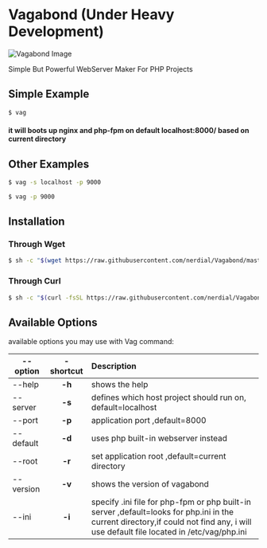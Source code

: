 # Vagabond (Under Heavy Development)

![Vagabond Image][logo]

[logo]: https://img2.picload.org/image/dadldcwa/vagabond.jpg "Vagabond"

Simple But Powerful WebServer Maker For PHP Projects


## Simple Example
```sh
$ vag   
```

#### it will boots up nginx and php-fpm on default localhost:8000/ based on current directory


## Other Examples
```sh
$ vag -s localhost -p 9000  
```
```sh
$ vag -p 9000  
```

## Installation

### Through Wget

```sh
$ sh -c "$(wget https://raw.githubusercontent.com/nerdial/Vagabond/master/install.sh -O -)" 
```

### Through Curl

```sh
$ sh -c "$(curl -fsSL https://raw.githubusercontent.com/nerdial/Vagabond/master/install.sh)"  
```


## Available Options

available options you may use with Vag command:

| --option  | -shortcut | Description  |
| --------- |:---------:|:------------|
| --help   | **-h**   | shows the help|
| --server | **-s**   | defines which host project should run on, default=localhost|
| --port   | **-p**   | application port  ,default=8000|
| --default| **-d**   | uses php built-in webserver instead|
| --root   | **-r**   | set application root ,default=current directory|
| --version| **-v**   | shows the version of vagabond|
| --ini    | **-i**   | specify .ini file for php-fpm or php built-in server ,default=looks for php.ini in the current directory,if could not find any, i will use default file located in /etc/vag/php.ini|


